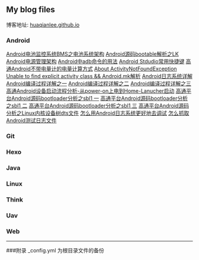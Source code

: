 My blog files
-----------
博客地址: [huaqianlee.github.io](http://huaqianlee.github.io)

### Android
[Android电池监控系统BMS之电池系统架构](_post/Android/Android电池监控系统-BMS-之电池系统架构.md) 
[Android源码bootable解析之LK](_post/Android/Android源码bootable解析之LK-bootloader-little-kernel.md) 
[Android电源管理架构](_post/Android/Android电源管理架构.md) 
[Android中adb命令的用法](_post/Android/Android中adb-Android-Debug-Bridge-命令的用法.md)
[Android Stdudio常用快捷键](_post/Android/Android-Stdudio-Linux-windows-mac常用快捷键.md)
[高通Android不带电量计的电量计算方式](_post/Android/高通Android不带电量计的电量计算方式.md)
[About ActivityNotFoundException Unable to find explicit activity class && Android.mk解析](_post/Android/About-ActivityNotFoundException-Unable-to-find-explicit-activity-class-Android-mk解析.md)
[Android日志系统详解](_post/Android/Android-Logging-system-Android日志系统详解.md)
[Android编译过程详解之一](_post/Android/Android编译过程详解之一.md)
[Android编译过程详解之二](_post/Android/Android编译过程详解之二.md)
[Android编译过程详解之三](_post/Android/Android编译过程详解之三.md)
[高通Android设备启动流程分析-从power-on上电到Home-Lanucher启动](_post/Android/高通Android设备启动流程分析-从power-on上电到Home-Lanucher启动.md)
[高通平台Android源码bootloader分析之sbl1 一](_post/Android/高通平台Android源码bootloader分析之sbl1-一.md)
[高通平台Android源码bootloader分析之sbl1 二](_post/Android/高通平台Android源码bootloader分析之sbl1-二.md)
[高通平台Android源码bootloader分析之sbl1 三](_post/Android/高通平台Android源码bootloader分析之sbl1-三.md)
[高通平台Android源码分析之Linux内核设备树dts文件](_post/Android/高通平台Android源码分析之Linux内核设备树-DT-Device-Tree-dts文件.md)
[怎么用Android日志系统更好地去调试](_post/Android/怎么用Android日志系统更好地去调试-How-to-debug-with-Android-logging.md)
[怎么抓取Android测试日志文件](_post/Android/怎么抓取Android测试日志文件-How-to-get-android-log-file.md)

### Git
[](_post/Android/)

### Hexo
[](_post/Android/)

### Java
[](_post/Android/)

### Linux
[](_post/Android/)

### Think
[](_post/Android/)

### Uav
[](_post/Android/)

### Web
[](_post/Android/)

-----------
###附录
_config.yml 为根目录文件的备份
